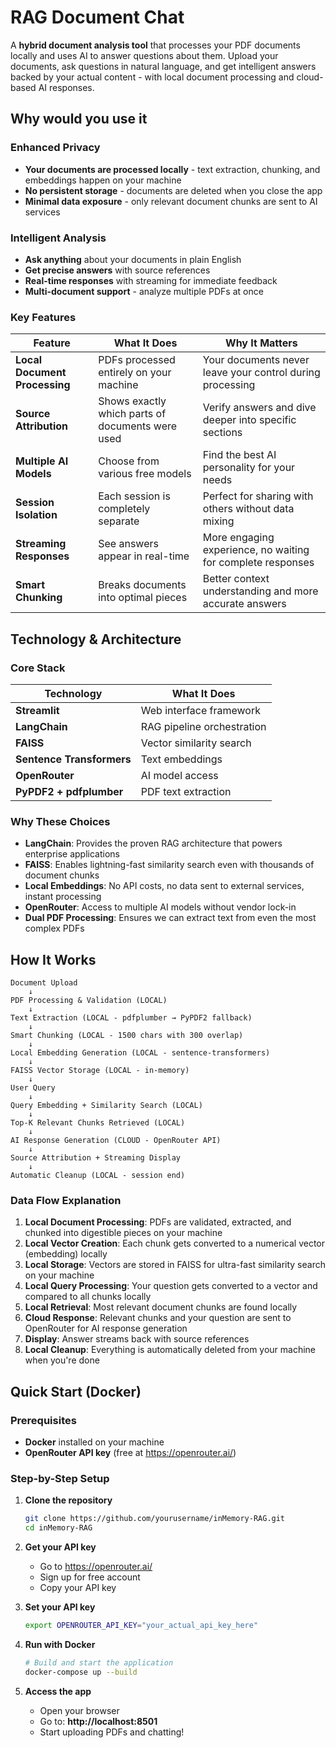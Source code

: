 # RAG Document Chat

A **hybrid document analysis tool** that processes your PDF documents locally and uses AI to answer questions about them. Upload your documents, ask questions in natural language, and get intelligent answers backed by your actual content - with local document processing and cloud-based AI responses.

## Why would you use it

### **Enhanced Privacy**
- **Your documents are processed locally** - text extraction, chunking, and embeddings happen on your machine
- **No persistent storage** - documents are deleted when you close the app
- **Minimal data exposure** - only relevant document chunks are sent to AI services

### **Intelligent Analysis**
- **Ask anything** about your documents in plain English
- **Get precise answers** with source references
- **Real-time responses** with streaming for immediate feedback
- **Multi-document support** - analyze multiple PDFs at once

### **Key Features**

| Feature | What It Does | Why It Matters |
|---------|-------------|----------------|
| **Local Document Processing** | PDFs processed entirely on your machine | Your documents never leave your control during processing |
| **Source Attribution** | Shows exactly which parts of documents were used | Verify answers and dive deeper into specific sections |
| **Multiple AI Models** | Choose from various free models | Find the best AI personality for your needs |
| **Session Isolation** | Each session is completely separate | Perfect for sharing with others without data mixing |
| **Streaming Responses** | See answers appear in real-time | More engaging experience, no waiting for complete responses |
| **Smart Chunking** | Breaks documents into optimal pieces | Better context understanding and more accurate answers |

## Technology & Architecture

### **Core Stack**

| Technology | What It Does |
|------------|-------------|
| **Streamlit** | Web interface framework |
| **LangChain** | RAG pipeline orchestration |
| **FAISS** | Vector similarity search |
| **Sentence Transformers** | Text embeddings |
| **OpenRouter** | AI model access |
| **PyPDF2 + pdfplumber** | PDF text extraction |

### **Why These Choices**

- **LangChain**: Provides the proven RAG architecture that powers enterprise applications
- **FAISS**: Enables lightning-fast similarity search even with thousands of document chunks
- **Local Embeddings**: No API costs, no data sent to external services, instant processing
- **OpenRouter**: Access to multiple AI models without vendor lock-in
- **Dual PDF Processing**: Ensures we can extract text from even the most complex PDFs

## How It Works

```
Document Upload
    ↓
PDF Processing & Validation (LOCAL)
    ↓
Text Extraction (LOCAL - pdfplumber → PyPDF2 fallback)
    ↓
Smart Chunking (LOCAL - 1500 chars with 300 overlap)
    ↓
Local Embedding Generation (LOCAL - sentence-transformers)
    ↓
FAISS Vector Storage (LOCAL - in-memory)
    ↓
User Query
    ↓
Query Embedding + Similarity Search (LOCAL)
    ↓
Top-K Relevant Chunks Retrieved (LOCAL)
    ↓
AI Response Generation (CLOUD - OpenRouter API)
    ↓
Source Attribution + Streaming Display
    ↓
Automatic Cleanup (LOCAL - session end)
```

### **Data Flow Explanation**

1. **Local Document Processing**: PDFs are validated, extracted, and chunked into digestible pieces on your machine
2. **Local Vector Creation**: Each chunk gets converted to a numerical vector (embedding) locally
3. **Local Storage**: Vectors are stored in FAISS for ultra-fast similarity search on your machine
4. **Local Query Processing**: Your question gets converted to a vector and compared to all chunks locally
5. **Local Retrieval**: Most relevant document chunks are found locally
6. **Cloud Response**: Relevant chunks and your question are sent to OpenRouter for AI response generation
7. **Display**: Answer streams back with source references
8. **Local Cleanup**: Everything is automatically deleted from your machine when you're done

## Quick Start (Docker)

### Prerequisites
- **Docker** installed on your machine
- **OpenRouter API key** (free at https://openrouter.ai/)

### Step-by-Step Setup

1. **Clone the repository**
   ```bash
   git clone https://github.com/yourusername/inMemory-RAG.git
   cd inMemory-RAG
   ```

2. **Get your API key**
   - Go to https://openrouter.ai/
   - Sign up for free account
   - Copy your API key

3. **Set your API key**
   ```bash
   export OPENROUTER_API_KEY="your_actual_api_key_here"
   ```

4. **Run with Docker**
   ```bash
   # Build and start the application
   docker-compose up --build
   ```

5. **Access the app**
   - Open your browser
   - Go to: **http://localhost:8501**
   - Start uploading PDFs and chatting!